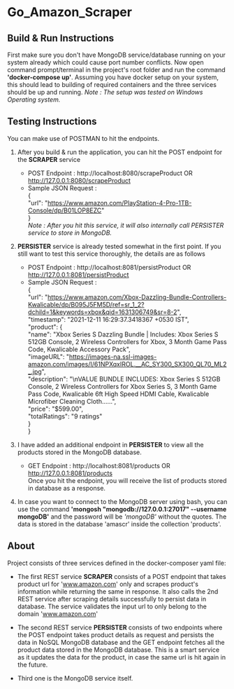 # Go_Amazon_Scraper

## Build & Run Instructions

First make sure you don't have MongoDB service/database running on your system already which could cause port number conflicts. Now open command prompt/terminal
in the project's root folder and run the command **'docker-compose up'**. Assuming you have docker setup on your system, this should lead to building of required
containers and the three services should be up and running. 
*Note : The setup was tested on Windows Operating system.*

## Testing Instructions

You can make use of POSTMAN to hit the endpoints.

1. After you build & run the application,  you can hit the POST endpoint for the **SCRAPER** service
   - POST Endpoint :
     http://localhost:8080/scrapeProduct OR http://127.0.0.1:8080/scrapeProduct 
   - Sample JSON Request :\
     {\
         "url": "https://www.amazon.com/PlayStation-4-Pro-1TB-Console/dp/B01LOP8EZC" \
     }\
     *Note : After you hit this service, it will also internally call PERSISTER service to store in MongoDB.*

2. **PERSISTER** service is already tested somewhat in the first point. If you still want to test this service thoroughly, the details are as follows
   - POST Endpoint :
     http://localhost:8081/persistProduct OR http://127.0.0.1:8081/persistProduct
   - Sample JSON Request : \
     { \
         "url": "https://www.amazon.com/Xbox-Dazzling-Bundle-Controllers-Kwalicable/dp/B095J5FM5D/ref=sr_1_2?dchild=1&keywords=xbox&qid=1631306749&sr=8-2", \
         "timestamp": "2021-12-11 16:29:37.3418367 +0530 IST", \
         "product": { \
             "name": "Xbox Series S Dazzling Bundle | Includes: Xbox Series S 512GB Console, 2 Wireless  Controllers for Xbox, 3 Month Game Pass Code, Kwalicable Accessory Pack", \
             "imageURL": "https://images-na.ssl-images-amazon.com/images/I/61NPXqxIROL.__AC_SY300_SX300_QL70_ML2_.jpg", \
             "description": "\nVALUE BUNDLE INCLUDES: Xbox Series S 512GB Console, 2 Wireless Controllers for Xbox Series S, 3 Month Game Pass Code, Kwalicable 6ft High Speed HDMI Cable,
             Kwalicable Microfiber Cleaning Cloth......", \
             "price": "$599.00", \
             "totalRatings": "9 ratings" \
         } \
     }

3. I have added an additional endpoint in **PERSISTER** to view all the products stored in the MongoDB database.
   - GET Endpoint :
     http://localhost:8081/products OR http://127.0.0.1:8081/products \
Once you hit the endpoint, you will receive the list of products stored in database as a response.

4. In case you want to connect to the MongoDB server using bash, you can use the command **'mongosh "mongodb://127.0.0.1:27017" --username mongoDB'** and the password will be *'mongoDB'*
without the quotes. The data is stored in the database 'amascr' inside the collection 'products'.


## About

Project consists of three services defined in the docker-composer yaml file:

- The first REST service **SCRAPER** consists of a POST endpoint that takes product url for 'www.amazon.com' only and scrapes product's information while returning the same in response.
It also calls the 2nd REST service after scraping details successfully to persist data in database. The service validates the input url to only belong to the domain 'www.amazon.com'

- The second REST service **PERSISTER** consists of two endpoints where the POST endpoint takes product details as request and persists the data in NoSQL MongoDB database and
the GET endpoint fetches all the product data stored in the MongoDB database. This is a smart service as it updates the data for the product, in case the same url is hit again
in the future.

- Third one is the MongoDB service itself.
